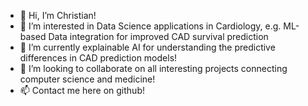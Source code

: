 - 👋 Hi, I’m Christian!
- 👀 I’m interested in Data Science applications in Cardiology, e.g. ML-based Data integration for improved CAD survival prediction 
- 🌱 I’m currently explainable AI for understanding the predictive differences in CAD prediction models!
- 💞️ I’m looking to collaborate on all interesting projects connecting computer science and medicine!
- 📫 Contact me here on github!
